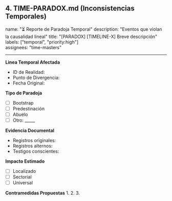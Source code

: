 
## 4. TIME-PARADOX.md (Inconsistencias Temporales)
name: "⏳ Reporte de Paradoja Temporal"
description: "Eventos que violan la causalidad lineal"
title: "[PARADOX] [TIMELINE-X] Breve descripción"
labels: ["temporal", "priority:high"]  
assignees: "time-masters"

---

**Linea Temporal Afectada**
- ID de Realidad: 
- Punto de Divergencia: 
- Fecha Original: 

**Tipo de Paradoja**
- [ ] Bootstrap
- [ ] Predestinación
- [ ] Abuelo 
- [ ] Otro: _____

**Evidencia Documental**
- Registros originales: 
- Registros alternos: 
- Testigos conscientes: 

**Impacto Estimado**
- [ ] Localizado
- [ ] Sectorial
- [ ] Universal  

**Contramedidas Propuestas**
1. 
2. 
3. 

```

